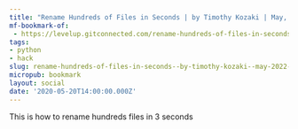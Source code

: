 ```yaml
---
title: "Rename Hundreds of Files in Seconds | by Timothy Kozaki | May, 2022 | Level Up Coding"
mf-bookmark-of:
 - https://levelup.gitconnected.com/rename-hundreds-of-files-in-seconds-5bb1ed47d717
tags:
- python
- hack
slug: rename-hundreds-of-files-in-seconds--by-timothy-kozaki--may-2022--level-up-coding
micropub: bookmark
layout: social
date: '2020-05-20T14:00:00.000Z'
---
```

This is how to rename hundreds files in 3 seconds